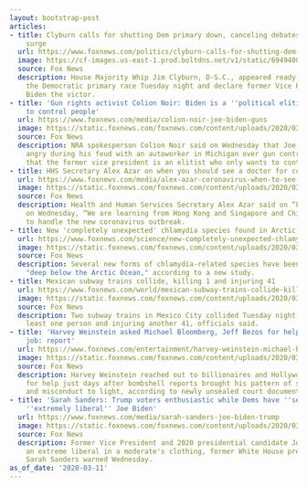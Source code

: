 ```yaml
---
layout: bootstrap-post
articles:
- title: Clyburn calls for shutting Dem primary down, canceling debates after Biden
    surge
  url: https://www.foxnews.com/politics/clyburn-calls-for-shutting-dem-primary-down-canceling-debates-after-biden-surge
  image: https://cf-images.us-east-1.prod.boltdns.net/v1/static/694940094001/a662f0db-6165-4746-8296-43b8b7ba6f1d/7989577c-00b4-458a-bdd5-ea50a79f4091/1280x720/match/image.jpg
  source: Fox News
  description: House Majority Whip Jim Clyburn, D-S.C., appeared ready to call off
    the Democratic primary race Tuesday night and declare former Vice President Joe
    Biden the victor.
- title: 'Gun rights activist Colion Noir: Biden is a ''political elitist'' who wants
    to control people'
  url: https://www.foxnews.com/media/colion-noir-joe-biden-guns
  image: https://static.foxnews.com/foxnews.com/content/uploads/2020/03/noir.jpg
  source: Fox News
  description: NRA spokesperson Colion Noir said on Wednesday that Joe Biden getting
    angry during his feud with an autoworker in Michigan over gun control policy shows
    that the former vice president is an elitist who only wants to control Americans.
- title: HHS Secretary Alex Azar on when you should see a doctor for coronavirus concerns
  url: https://www.foxnews.com/media/alex-azar-coronavirus-when-to-see-doctor
  image: https://static.foxnews.com/foxnews.com/content/uploads/2020/03/azar-use-0311.jpg
  source: Fox News
  description: Health and Human Services Secretary Alex Azar said on “Fox & Friends”
    on Wednesday, “We are learning from Hong Kong and Singapore and China” on how
    to handle the new coronavirus outbreak.
- title: New 'completely unexpected' chlamydia species found in Arctic Ocean
  url: https://www.foxnews.com/science/new-completely-unexpected-chlamydia-species-found-in-arctic-ocean
  image: https://static.foxnews.com/foxnews.com/content/uploads/2020/03/chlmaydia.jpg
  source: Fox News
  description: Several new forms of chlamydia-related species have been discovered
    "deep below the Arctic Ocean," according to a new study.
- title: Mexican subway trains collide, killing 1 and injuring 41
  url: https://www.foxnews.com/world/mexican-subway-trains-collide-killing-1-and-injuring-41
  image: https://static.foxnews.com/foxnews.com/content/uploads/2020/03/mexico-train-crash.jpg
  source: Fox News
  description: Two subway trains in Mexico City collided Tuesday night, killing at
    least one person and injuring another 41, officials said.
- title: 'Harvey Weinstein asked Michael Bloomberg, Jeff Bezos for help keeping his
    job: report'
  url: https://www.foxnews.com/entertainment/harvey-weinstein-michael-bloomberg-jeff-bezos-billionaires-help
  image: https://static.foxnews.com/foxnews.com/content/uploads/2020/03/WeinsteinBloombergBezos.jpg
  source: Fox News
  description: Harvey Weinstein reached out to billionaires and Hollywood A-listers
    for help just days after bombshell reports brought his pattern of sexual assault
    and misconduct to light, according to newly unsealed court documents.
- title: 'Sarah Sanders: Trump voters enthusiastic while Dems have ''settled'' for
    ''extremely liberal'' Joe Biden'
  url: https://www.foxnews.com/media/sarah-sanders-joe-biden-trump
  image: https://static.foxnews.com/foxnews.com/content/uploads/2020/03/b299fc8a-image.jpg
  source: Fox News
  description: Former Vice President and 2020 presidential candidate Joe Biden is
    an extreme liberal in a moderate's clothing, former White House press secretary
    Sarah Sanders warned Wednesday.
as_of_date: '2020-03-11'
---
```


